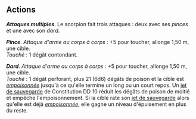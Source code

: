 ## Actions
_**Attaques multiples**_. Le scorpion fait trois attaques : deux avec ses _pinces_ et une avec son _dard_.

_**Pince**_. _Attaque d'arme au corps à corps_ : +5 pour toucher, allonge 1,50 m, une cible.  
_Touché_ : 1 dégât contondant.

_**Dard**_. _Attaque d'arme au corps à corps_ : +5 pour toucher, allonge 1,50 m, une cible.  
_Touché_ : 1 dégât perforant, plus 21 (6d6) dégâts de poison et la cible est [_empoisonnée_](/gerer-la-sante-du-personnage/#empoisonne) jusqu'à ce qu'elle termine un long ou un court repos. Un [jet de sauvegarde](/utiliser-les-caracteristiques/#jets-de-sauvegarde) de Constitution DD 10 réduit les dégâts de poison de moitié et empêche l'empoisonnement. Si la cible rate son [jet de sauvegarde](/utiliser-les-caracteristiques/#jets-de-sauvegarde) alors qu'elle est déjà [_empoisonnée_](/gerer-la-sante-du-personnage/#empoisonne), elle gagne un niveau d'épuisement en plus du reste.

